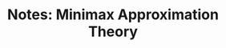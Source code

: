 ---
tags: [math]
format: pdf
title: "Notes: Minimax Approximation Theory"
url: /notes/minimax-approx_nov16.pdf

priority: low
published: true
datePublished: 2016-11-27

summary:  "First formalized by Weierstrass in 1885, approximation theory concerns the best approximation of
arbitrary functions by some class of simpler functions. The structure of an approximation problem involves three central components: a function class containing the function to be approximated, a form of approximating function, and a norm for measuring approximation error.  These notes introduce <b>minimax polynomial approximation</b>, whereby continuous functions on a closed interval are
approximated by polynomials using the infinity norm to measure fit."
---